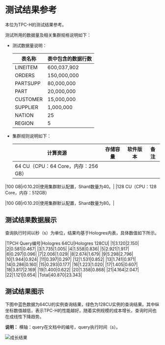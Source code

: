 # 测试结果参考

本位为TPC-H的测试结果参考。

测试所用的数据量及相关集群规格说明如下：

-   测试数据量说明：

    |表名称|表中包含的数据行数|
    |---|---------|
    |LINEITEM|600,037,902|
    |ORDERS|150,000,000|
    |PARTSUPP|80,000,000|
    |PART|20,000,000|
    |CUSTOMER|15,000,000|
    |SUPPLIER|1,000,000|
    |NATION|25|
    |REGION|5|

-   集群规则说明如下：

    |计算资源|存储容量|软件版本|备注|
    |----|----|----|--|
    |64 CU（CPU：64 Core，内存：256 GB）

|100 GB|r0.10.20|使用集群默认配置，Shard数量为40。|
    |128 CU（CPU：128 Core，内存：512GB）

|100 GB|r0.10.20|使用集群默认配置，Shard数量为80。|


## 测试结果数据展示

查询执行时间以秒（s）为单位，结果均基于Hologres内表，具体数值如下所示。

|TPCH Query编号|Hologres 64CU|Hologres 128CU|
|1|3.120|2.150|
|2|0.581|0.467|
|3|1.735|1.005|
|4|1.558|0.836|
|5|2.921|1.917|
|6|0.297|0.096|
|7|2.006|1.029|
|8|2.674|1.679|
|9|5.298|2.796|
|10|1.944|0.924|
|11|0.397|0.297|
|12|1.531|0.852|
|13|1.741|0.971|
|14|0.286|0.160|
|15|0.293|0.177|
|16|1.223|1.020|
|17|1.405|0.607|
|18|3.817|2.169|
|19|1.400|0.622|
|20|1.358|0.868|
|21|4.164|2.047|
|22|1.121|0.654|
|Total|40.870|23.343|

## 测试结果图示

下图中蓝色数据为64CU的实例查询结果，绿色为128CU实例的查询结果。其中纵坐标数值越低，表示TPC-H的性能越好。随着实例规模的成本增长，查询时间也在成线性下降趋势。

**说明：** 横轴：query在文档中的编号，query执行时间（s）。

![成长结果](https://static-aliyun-doc.oss-accelerate.aliyuncs.com/assets/img/zh-CN/8154655261/p291913.png)

